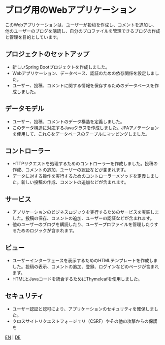 # ブログ用のWebアプリケーション

このWebアプリケーションは、ユーザーが投稿を作成し、コメントを追加し、他のユーザーのブログを購読し、自分のプロファイルを管理できるブログの作成と管理を目的としています。

## プロジェクトのセットアップ

- 新しいSpring Bootプロジェクトを作成しました。
- Webアプリケーション、データベース、認証のための依存関係を設定しました。
- ユーザー、投稿、コメントに関する情報を保存するためのデータベースを作成しました。

## データモデル

- ユーザー、投稿、コメントのデータ構造を定義しました。
- このデータ構造に対応するJavaクラスを作成しました。JPAアノテーションを使用して、これらをデータベースのテーブルにマッピングしました。

## コントローラー

- HTTPリクエストを処理するためのコントローラーを作成しました。投稿の作成、コメントの追加、ユーザーの認証などが含まれます。
- データに対する操作を実行するためのコントローラーメソッドを定義しました。新しい投稿の作成、コメントの追加などが含まれます。

## サービス

- アプリケーションのビジネスロジックを実行するためのサービスを実装しました。投稿の保存、コメントの追加、ユーザーの認証などが含まれます。
- 他のユーザーのブログを購読したり、ユーザープロファイルを管理したりするためのロジックが含まれます。

## ビュー

- ユーザーインターフェースを表示するためのHTMLテンプレートを作成しました。投稿の表示、コメントの追加、登録、ログインなどのページが含まれます。
- HTMLとJavaコードを統合するためにThymeleafを使用しました。

## セキュリティ

- ユーザー認証と認可により、アプリケーションのセキュリティを確保しました。
- クロスサイトリクエストフォージェリ（CSRF）やその他の攻撃からの保護を

[EN](README_EN.MD) | [DE](README_DE.MD)